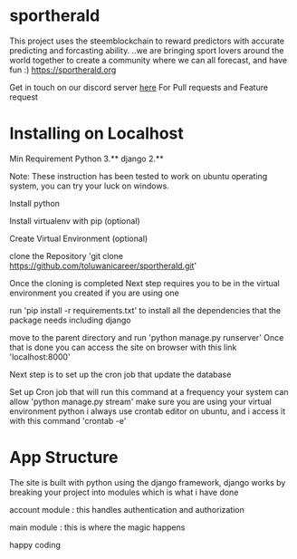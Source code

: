 # sportherald


This project uses the steemblockchain  to reward predictors with accurate predicting and forcasting ability. ..we are bringing sport lovers around the world together to create a community where we can all forecast, and have fun :)  https://sportherald.org


Get in touch on our discord server [here](https://discord.gg/rfcBwY) For Pull requests and Feature request

# Installing on Localhost

 Min Requirement
 Python 3.**
 django 2.**

Note:
These instruction has been tested to work on ubuntu operating system, you can try your luck on windows.

Install python

Install virtualenv with pip (optional)


Create Virtual Environment (optional)

clone the Repository
 'git clone https://github.com/toluwanicareer/sportherald.git'

 Once the cloning is completed
 Next step requires you to be in the virtual environment you created if you are using one

 run 'pip install -r requirements.txt' to install all the dependencies that the package needs including django

 move to the parent directory and run
 'python manage.py runserver'
 Once that is done
  you can access the site on browser with this link 'localhost:8000'

 Next step is to set up the cron job that update the database

Set up Cron job that will run this command at a frequency your system can allow
'python manage.py stream'
make sure you are using your virtual environment python
i always use crontab editor on ubuntu, and i access it with this command
'crontab -e'


# App Structure
The site is built with python using the django framework, django works by breaking your project into modules which is what i have done

account module : this handles authentication and authorization

main module : this is where the magic happens

happy coding



